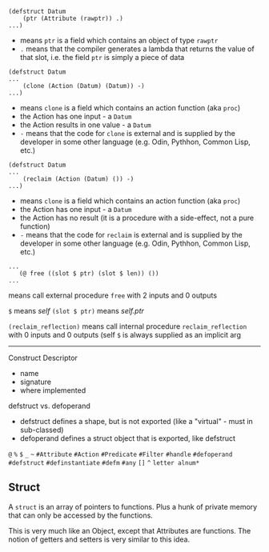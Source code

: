 ```
(defstruct Datum
    (ptr (Attribute (rawptr)) .)
...)
```
- means `ptr` is a field which contains an object of type `rawptr`
- `.` means that the compiler generates a lambda that returns the value of that slot, i.e. the field `ptr` is simply a piece of data

```
(defstruct Datum
...
    (clone (Action (Datum) (Datum)) -)
...)
```
- means `clone` is a field which contains an action function (aka `proc`)
- the Action has one input - a `Datum`
- the Action results in one value - a `Datum`
- `-` means that the code for `clone` is external and is supplied by the developer in some other language (e.g. Odin, Pythhon, Common Lisp, etc.)

```
(defstruct Datum
...
    (reclaim (Action (Datum) ()) -)
...)
```
- means `clone` is a field which contains an action function (aka `proc`)
- the Action has one input - a `Datum`
- the Action has no result (it is a procedure with a side-effect, not a pure function)
- `-` means that the code for `reclaim` is external and is supplied by the developer in some other language (e.g. Odin, Pythhon, Common Lisp, etc.)

```
...
   (@ free ((slot $ ptr) (slot $ len)) ())
...
```
means call external procedure `free` with 2 inputs and 0 outputs

`$` means *self*
`(slot $ ptr)` means *self.ptr*

`(reclaim_reflection)`
means call internal procedure `reclaim_reflection` with 0 inputs and 0 outputs (self `$` is always supplied as an implicit arg

---

Construct Descriptor
- name
- signature
- where implemented

defstruct vs. defoperand
- defstruct defines a shape, but is not exported (like a "virtual" - must in sub-classed)
- defoperand defines a struct object that is exported, like defstruct

`@`
`%`
`$`
`_`
`~`
`#Attribute`
`#Action`
`#Predicate`
`#Filter`
`#handle`
`#defoperand`
`#defstruct`
`#definstantiate`
`#defm`
`#any`
`[]`
`^`
`letter alnum*`

## Struct
A `struct` is an array of pointers to functions.  Plus a hunk of private memory that can only be accessed by the functions.

This is very much like an Object, except that Attributes are functions.  The notion of getters and setters is very similar to this idea.

